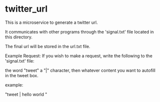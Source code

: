 # twitter_url

This is a microservice to generate a twitter url. 

It communicates with other programs through the 'signal.txt' file located in this directory. 

The final url will be stored in the url.txt file. 

Example Request: If you wish to make a request, write the following to the 'signal.txt' file: 

the word "tweet" a "|" character, then whatever content you want to autofill in the tweet box. 

example: 

"tweet | hello world "

